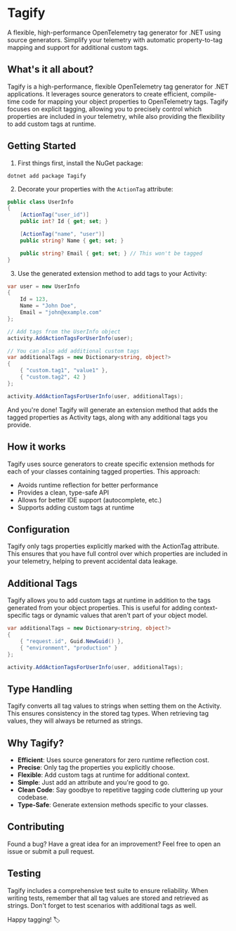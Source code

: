 # Tagify
A flexible, high-performance OpenTelemetry tag generator for .NET using source generators. Simplify your telemetry with automatic property-to-tag mapping and support for additional custom tags.

## What's it all about?

Tagify is a high-performance, flexible OpenTelemetry tag generator for .NET applications. It leverages source generators to create efficient, compile-time code for mapping your object properties to OpenTelemetry tags. Tagify focuses on explicit tagging, allowing you to precisely control which properties are included in your telemetry, while also providing the flexibility to add custom tags at runtime.

## Getting Started

1. First things first, install the NuGet package:
```
dotnet add package Tagify
```

2. Decorate your properties with the `ActionTag` attribute:

```csharp
public class UserInfo
{
    [ActionTag("user_id")]
    public int? Id { get; set; }

    [ActionTag("name", "user")]
    public string? Name { get; set; }

    public string? Email { get; set; } // This won't be tagged
}
```

3. Use the generated extension method to add tags to your Activity:
```csharp
var user = new UserInfo
{
    Id = 123,
    Name = "John Doe",
    Email = "john@example.com"
};

// Add tags from the UserInfo object
activity.AddActionTagsForUserInfo(user);

// You can also add additional custom tags
var additionalTags = new Dictionary<string, object?>
{
    { "custom.tag1", "value1" },
    { "custom.tag2", 42 }
};

activity.AddActionTagsForUserInfo(user, additionalTags);
```

And you're done! Tagify will generate an extension method that adds the tagged properties as Activity tags, along with any additional tags you provide.

## How it works
Tagify uses source generators to create specific extension methods for each of your classes containing tagged properties. This approach:

- Avoids runtime reflection for better performance
- Provides a clean, type-safe API
- Allows for better IDE support (autocomplete, etc.)
- Supports adding custom tags at runtime

## Configuration
Tagify only tags properties explicitly marked with the ActionTag attribute. This ensures that you have full control over which properties are included in your telemetry, helping to prevent accidental data leakage.

## Additional Tags
Tagify allows you to add custom tags at runtime in addition to the tags generated from your object properties. This is useful for adding context-specific tags or dynamic values that aren't part of your object model.

```csharp
var additionalTags = new Dictionary<string, object?>
{
    { "request.id", Guid.NewGuid() },
    { "environment", "production" }
};

activity.AddActionTagsForUserInfo(user, additionalTags);
```

## Type Handling
Tagify converts all tag values to strings when setting them on the Activity. This ensures consistency in the stored tag types. When retrieving tag values, they will always be returned as strings.

## Why Tagify?

- **Efficient**: Uses source generators for zero runtime reflection cost.
- **Precise**: Only tag the properties you explicitly choose.
- **Flexible**: Add custom tags at runtime for additional context.
- **Simple**: Just add an attribute and you're good to go.
- **Clean Code**: Say goodbye to repetitive tagging code cluttering up your codebase.
- **Type-Safe**: Generate extension methods specific to your classes.

## Contributing

Found a bug? Have a great idea for an improvement? Feel free to open an issue or submit a pull request.

## Testing
Tagify includes a comprehensive test suite to ensure reliability. When writing tests, remember that all tag values are stored and retrieved as strings. Don't forget to test scenarios with additional tags as well.

Happy tagging! 🏷️
